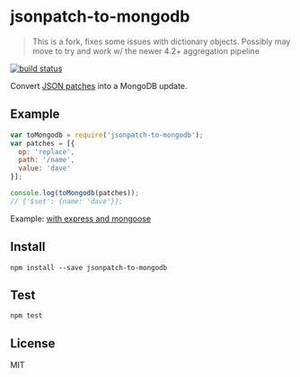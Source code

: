 # jsonpatch-to-mongodb

> This is a fork, fixes some issues with dictionary objects. Possibly may move to try and work w/ 
> the newer 4.2+ aggregation pipeline 

[![build status](https://secure.travis-ci.org/mongodb-js/jsonpatch-to-mongodb.png)](http://travis-ci.org/mongodb-js/jsonpatch-to-mongodb)

Convert [JSON patches](http://jsonpatch.com/) into a MongoDB update.

## Example

```javascript
var toMongodb = require('jsonpatch-to-mongodb');
var patches = [{
  op: 'replace',
  path: '/name',
  value: 'dave'
}];

console.log(toMongodb(patches));
// {'$set': {name: 'dave'}};
```

Example: [with express and mongoose](http://github.com/imlucas/jsonpatch-to-mongodb/tree/master/examples/express)


## Install

```
npm install --save jsonpatch-to-mongodb
```

## Test

```
npm test
```

## License

MIT
